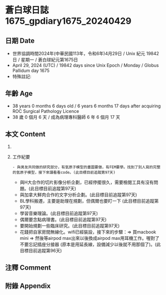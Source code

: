 [_metadata_:encoding]: - "utf-8"
[_metadata_:language]: - "zh-Hant-TW"
[_metadata_:fileformat]: - "markdown"
[_metadata_:MIME_type]: - "text/plain"
[_metadata_:markdown_version]: - "commonmark version 0.30"
[_metadata_:markdown_spec]: - "https://spec.commonmark.org/0.30/"

# 蒼白球日誌1675_gpdiary1675_20240429 #

## 日期 Date ##

* 世界協調時間2024年(中華民國113年，令和6年)4月29日 / Unix 紀元 19842 日 / 星期一 / 蒼白球紀元第1675日
* April 29, 2024 (UTC) / 19842 days since Unix Epoch / Monday / Globus Pallidum day 1675
* 特殊註記:

## 年齡 Age ##

* 38 years 0 months 6 days old / 6 years 6 months 17 days after acquiring ROC Surgical Pathology Licence
* 38 歲 0 個月 6 天 / 成為病理專科醫師 6 年 6 個月 17 天

## 本文 Content ##

1. 

    
2. 工作紀要

       - 與男友共同做的研究部分，有氫原子模型的畫圖要做，有FEM要學。找到了別人寫的完整的氫原子模型，接下來讀看看code。(此目標目前追蹤第97天)
   - 與H大合作的切片影像分析企劃，已經停擺很久，需要檢閱工具有沒有問題。(此目標目前追蹤第97天)
   - 與加拿大鮮肉合作的文字分析企劃。(此目標目前追蹤第97天)
   - BL學科搬遷，主要是助理在規劃，但偶爾也要盯一下 (此目標目前追蹤第97天)
   - 學習音樂理論。(此目標目前追蹤第97天)
   - 偶爾要念點病理書。(此目標目前追蹤第97天)
   - 要開始規劃一些臨床研究。(此目標目前追蹤第97天)
   - 花錢把自家房間無線化。wifi已經裝設，接下來的步驟：=> 買macbook mini => 然後等airpod max出來以後換成airpod max用耳機工作。喔對了不要忘記插座分接器 (原本是用延長線，設備減少以後就不用那個了)。(此目標目前追蹤第96天)


## 注釋 Comment ##


## 附錄 Appendix ##


